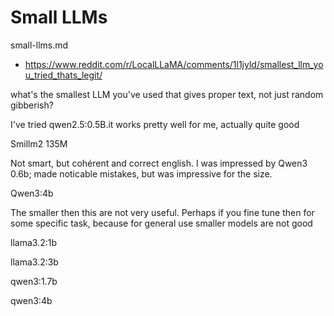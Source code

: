# Small LLMs

small-llms.md

*   https://www.reddit.com/r/LocalLLaMA/comments/1l1jyld/smallest_llm_you_tried_thats_legit/


what's the smallest LLM you've used that gives proper text, not just random gibberish?

I've tried qwen2.5:0.5B.it works pretty well for me, actually quite good

Smillm2 135M

Not smart, but cohérent and correct english.
I was impressed by Qwen3 0.6b; made noticable mistakes, but was impressive for the size.



Qwen3:4b

The smaller then this are not very useful. Perhaps if you fine tune then for some specific task, because for general use smaller models are not good

llama3.2:1b

llama3.2:3b

qwen3:1.7b

qwen3:4b
